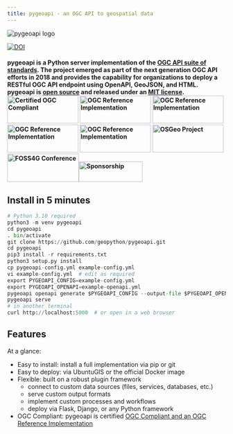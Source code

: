 ```yaml
---
title: pygeoapi - an OGC API to geospatial data
---
```


![pygeoapi logo](img/pygeoapi-logo.png "pygeoapi logo")

[![DOI](https://zenodo.org/badge/121585259.svg)](https://zenodo.org/badge/latestdoi/121585259)

<h4>pygeoapi is a Python server implementation of the <a href="https://ogcapi.ogc.org">OGC API suite of standards</a>. The project emerged as part of the next generation OGC API efforts in 2018 and provides the capability for organizations to deploy a RESTful OGC API endpoint using OpenAPI, GeoJSON, and HTML. pygeoapi is <a href="https://opensource.org">open source</a> and released under an <a href="https://github.com/geopython/pygeoapi/blob/master/LICENSE.md">MIT license</a>.

<br/>
<a title="Certified OGC Compliant" href="https://portal.ogc.org/public_ogc/compliance/product.php?pid=1840"><img alt="Certified OGC Compliant" src="https://portal.ogc.org/public_ogc/compliance/OGC_Certified_Badge.png" width="164" height="64"/></a> <a title="OGC Reference Implementation" href="https://portal.ogc.org/public_ogc/compliance/product.php?pid=1840"><img alt="OGC Reference Implementation" src="https://portal.ogc.org/public_ogc/compliance/badge.php?s=ogcapi-features-1 1.0&r=1&n=1)" width="164" height="64"/></a> <a title="OGC Reference Implementation" href="https://portal.ogc.org/public_ogc/compliance/product.php?pid=1840"><img alt="OGC Reference Implementation" src="https://portal.ogc.org/public_ogc/compliance/badge.php?s=ogcapi-edr-1 1.0.1&r=1&n=1" width="164" height="64"/> <a title="OGC Reference Implementation" href="https://portal.ogc.org/public_ogc/compliance/product.php?pid=1840"><img alt="OGC Reference Implementation" src="https://portal.ogc.org/public_ogc/compliance/badge.php?s=ogcapi-tiles-1%201.0&r=1&n=1" width="164" height="64"/></a>  <a title="OGC Reference Implementation" href="https://portal.ogc.org/public_ogc/compliance/product.php?pid=1840"><img alt="OGC Reference Implementation" src="https://portal.ogc.org/public_ogc/compliance/badge.php?s=ogcapi-processes-1%201.0&n=1" width="164" height="64"/></a> <a title="OSGeo Project" href="https://www.osgeo.org/projects/pygeoapi"><img alt="OSGeo Project" src="https://raw.githubusercontent.com/OSGeo/osgeo/master/incubation/project/OSGeo_project.png" width="164" height="64"/></a><a title="FOSS4G Conference" href="https://2024.foss4g.org"><img alt="FOSS4G Conference" width="165" height="65" src="https://2024.foss4g.org/_next/static/media/foss4g-belem-logo-vertical.30d8343b.svg"/></a><a href="https://github.com/geopython/pygeoapi/wiki/Sponsorship"><img alt="Sponsorship" width="147" height="47" src="img/btn_donateCC_LG.gif"/></a>

</h4>

## Install in 5 minutes
```python
# Python 3.10 required
python3 -m venv pygeoapi
cd pygeoapi
. bin/activate
git clone https://github.com/geopython/pygeoapi.git
cd pygeoapi
pip3 install -r requirements.txt
python3 setup.py install
cp pygeoapi-config.yml example-config.yml
vi example-config.yml  # edit as required
export PYGEOAPI_CONFIG=example-config.yml
export PYGEOAPI_OPENAPI=example-openapi.yml
pygeoapi openapi generate $PYGEOAPI_CONFIG --output-file $PYGEOAPI_OPENAPI
pygeoapi serve
# in another terminal
curl http://localhost:5000  # or open in a web browser
```

## Features

At a glance:

- Easy to install: install a full implementation via pip or git
- Easy to deploy: via UbuntuGIS or the official Docker image
- Flexible: built on a robust plugin framework
    - connect to custom data sources (files, services, databases, etc.)
    - serve custom output formats
    - implement custom processes and workflows
    - deploy via Flask, Django, or any Python framework
- OGC Compliant: pygeoapi is certified [OGC Compliant and an OGC Reference Implementation](https://portal.ogc.org/public_ogc/compliance/product.php?pid=1840)
